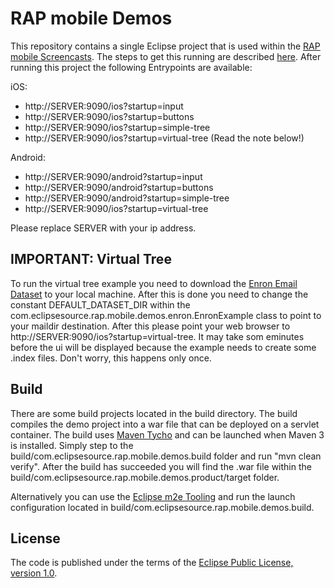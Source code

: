 RAP mobile Demos
================

This repository contains a single Eclipse project that is used within the [RAP mobile Screencasts](http://rapmobile.eclipsesource.com/demos/). The steps to get this running are described [here](http://rapmobile.eclipsesource.com/developers/getting-started/). After running this project the following Entrypoints are available:

iOS:

* http://SERVER:9090/ios?startup=input
* http://SERVER:9090/ios?startup=buttons
* http://SERVER:9090/ios?startup=simple-tree 
* http://SERVER:9090/ios?startup=virtual-tree (Read the note below!)

Android:

* http://SERVER:9090/android?startup=input
* http://SERVER:9090/android?startup=buttons
* http://SERVER:9090/android?startup=simple-tree
* http://SERVER:9090/ios?startup=virtual-tree

Please replace SERVER with your ip address.

IMPORTANT: Virtual Tree
-----------------------
To run the virtual tree example you need to download the [Enron Email Dataset](http://www.cs.cmu.edu/~enron/) 
to your local machine. After this is done you need to change the constant DEFAULT_DATASET_DIR within the 
com.eclipsesource.rap.mobile.demos.enron.EnronExample class to point to your maildir destination.
After this please point your web browser to http://SERVER:9090/ios?startup=virtual-tree. It may take som eminutes before
the ui will be displayed because the example needs to create some .index files. Don't worry, this happens only once.  

Build
-----
There are some build projects located in the build directory. The build compiles the demo project into a war file that can be deployed
on a servlet container. The build uses [Maven Tycho](http://eclipse.org/tycho/) and can be launched when Maven 3 is installed. Simply step to the build/com.eclipsesource.rap.mobile.demos.build folder and run "mvn clean verify". After the build has succeeded you will find the .war file within the build/com.eclipsesource.rap.mobile.demos.product/target folder. 

Alternatively you can use the [Eclipse m2e Tooling](http://eclipse.org/m2e/) and run the launch configuration located in build/com.eclipsesource.rap.mobile.demos.build.

License
-------
The code is published under the terms of the [Eclipse Public License, version 1.0](http://www.eclipse.org/legal/epl-v10.html).